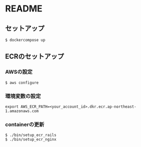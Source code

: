 # README

## セットアップ
```
$ dockercompose up
```

## ECRのセットアップ
### AWSの設定

```
$ aws configure
```

### 環境変数の設定
```
export AWS_ECR_PATH=<your_account_id>.dkr.ecr.ap-northeast-1.amazonaws.com
```

### containerの更新

```
$ ./bin/setup_ecr_rails
$ ./bin/setup_ecr_nginx
```
